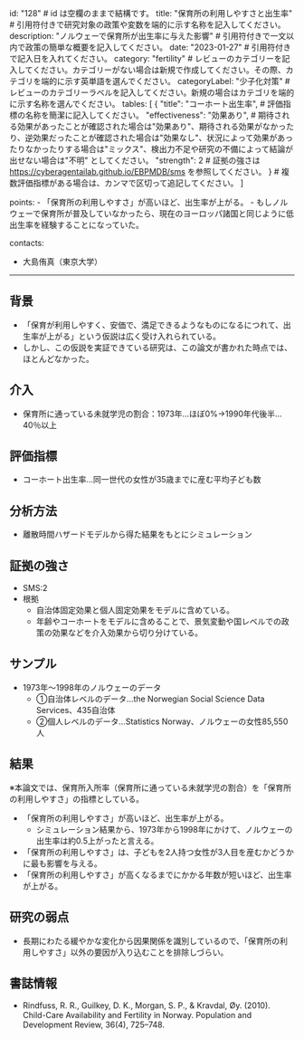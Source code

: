id: "128" # id は空欄のままで結構です。
title: "保育所の利用しやすさと出生率" # 引用符付きで研究対象の政策や変数を端的に示す名称を記入してください。
description: "ノルウェーで保育所が出生率に与えた影響" # 引用符付きで一文以内で政策の簡単な概要を記入してください。
date: "2023-01-27" # 引用符付きで記入日を入れてください。
category: "fertility" # レビューのカテゴリーを記入してください。カテゴリーがない場合は新規で作成してください。その際、カテゴリを端的に示す英単語を選んでください。
categoryLabel: "少子化対策" # レビューのカテゴリーラベルを記入してください。新規の場合はカテゴリを端的に示す名称を選んでください。
tables: [
  {
    "title": "コーホート出生率", # 評価指標の名称を簡潔に記入してください。
    "effectiveness": "効果あり", # 期待される効果があったことが確認された場合は"効果あり"、期待される効果がなかったり、逆効果だったことが確認された場合は"効果なし"、状況によって効果があったりなかったりする場合は"ミックス"、検出力不足や研究の不備によって結論が出せない場合は"不明" としてください。
    "strength": 2 # 証拠の強さは https://cyberagentailab.github.io/EBPMDB/sms を参照してください。
  } # 複数評価指標がある場合は、カンマで区切って追記してください。
]

points:
    - 「保育所の利用しやすさ」が高いほど、出生率が上がる。
    - もしノルウェーで保育所が普及していなかったら、現在のヨーロッパ諸国と同じように低出生率を経験することになっていた。

contacts:
  - 大島侑真（東京大学）

---

## 背景 
- 「保育が利用しやすく、安価で、満足できるようなものになるにつれて、出生率が上がる」という仮説は広く受け入れられている。
- しかし、この仮説を実証できている研究は、この論文が書かれた時点では、ほとんどなかった。

## 介入
- 保育所に通っている未就学児の割合：1973年…ほぼ0%→1990年代後半…40％以上

## 評価指標
- コーホート出生率…同一世代の女性が35歳までに産む平均子ども数

## 分析方法
- 離散時間ハザードモデルから得た結果をもとにシミュレーション

## 証拠の強さ
- SMS:2
- 根拠 
    - 自治体固定効果と個人固定効果をモデルに含めている。
    - 年齢やコーホートをモデルに含めることで、景気変動や国レベルでの政策の効果などを介入効果から切り分けている。

## サンプル
- 1973年～1998年のノルウェーのデータ
    - ①自治体レベルのデータ…the Norwegian Social Science Data Services、435自治体
    - ②個人レベルのデータ…Statistics Norway、ノルウェーの女性85,550人

## 結果
※本論文では、保育所入所率（保育所に通っている未就学児の割合）を「保育所の利用しやすさ」の指標としている。
- 「保育所の利用しやすさ」が高いほど、出生率が上がる。
    - シミュレーション結果から、1973年から1998年にかけて、ノルウェーの出生率は約0.5上がったと言える。   
- 「保育所の利用しやすさ」は、子どもを2人持つ女性が3人目を産むかどうかに最も影響を与える。
- 「保育所の利用しやすさ」が高くなるまでにかかる年数が短いほど、出生率が上がる。

## 研究の弱点
- 長期にわたる緩やかな変化から因果関係を識別しているので、「保育所の利用しやすさ」以外の要因が入り込むことを排除しづらい。

## 書誌情報
- Rindfuss, R. R., Guilkey, D. K., Morgan, S. P., & Kravdal, Øy. (2010). Child-Care Availability and Fertility in Norway. Population and Development Review, 36(4), 725–748. 